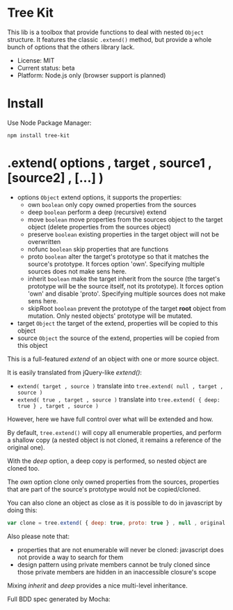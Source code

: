 

# Tree Kit

This lib is a toolbox that provide functions to deal with nested `Object` structure.
It features the classic `.extend()` method, but provide a whole bunch of options that the others library lack.

* License: MIT
* Current status: beta
* Platform: Node.js only (browser support is planned)



# Install

Use Node Package Manager:

    npm install tree-kit



# .extend( options , target , source1 , [source2] , [...] )

* options `Object` extend options, it supports the properties:
	* own `boolean` only copy owned properties from the sources
	* deep `boolean` perform a deep (recursive) extend
	* move `boolean` move properties from the sources object to the target object (delete properties from the sources object)
	* preserve `boolean` existing properties in the target object will not be overwritten
	* nofunc `boolean` skip properties that are functions
	* proto `boolean` alter the target's prototype so that it matches the source's prototype.
	  It forces option 'own'. Specifying multiple sources does not make sens here.
	* inherit `boolean` make the target inherit from the source (the target's prototype will be the source itself, not its prototype).
	  It forces option 'own' and disable 'proto'. Specifying multiple sources does not make sens here.
	* skipRoot `boolean` prevent the prototype of the target **root** object from mutation.
	  Only nested objects' prototype will be mutated.
* target `Object` the target of the extend, properties will be copied to this object
* source `Object` the source of the extend, properties will be copied from this object

This is a full-featured *extend* of an object with one or more source object.

It is easily translated from jQuery-like *extend()*:
* `extend( target , source )` translate into `tree.extend( null , target , source )`
* `extend( true , target , source )` translate into `tree.extend( { deep: true } , target , source )`

However, here we have full control over what will be extended and how.

By default, `tree.extend()` will copy all enumerable properties, and perform a shallow copy (a nested object is not cloned, it remains
a reference of the original one).

With the *deep* option, a deep copy is performed, so nested object are cloned too.

The *own* option clone only owned properties from the sources, properties that are part of the source's prototype would not be copied/cloned.

You can also clone an object as close as it is possible to do in javascript by doing this:
```js
var clone = tree.extend( { deep: true, proto: true } , null , original ) ;
```
Also please note that:
* properties that are not enumerable will never be cloned: javascript does not provide a way to search for them
* design pattern using private members cannot be truly cloned since those private members are hidden in an inaccessible closure's scope

Mixing *inherit* and *deep* provides a nice multi-level inheritance.



Full BDD spec generated by Mocha:


